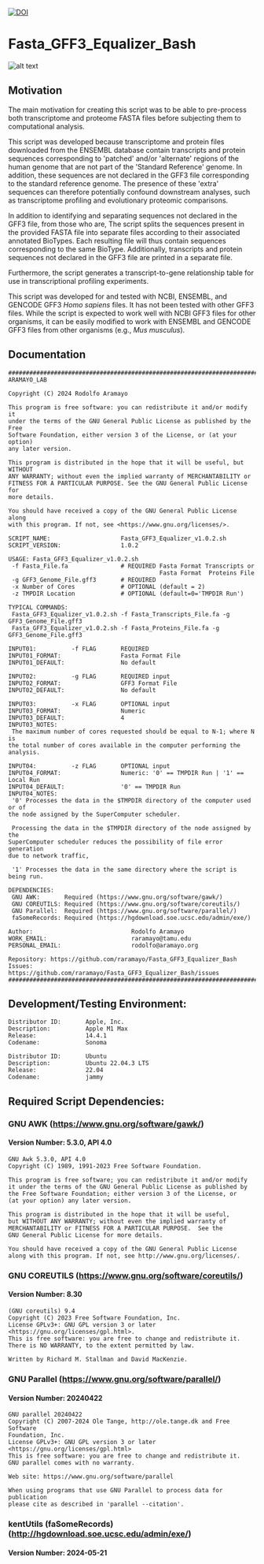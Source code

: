 [![DOI](https://zenodo.org/badge/DOI/10.5281/zenodo.11396812.svg)](https://doi.org/10.5281/zenodo.11396812)
# Fasta_GFF3_Equalizer_Bash
![alt text](https://github.com/raramayo/Fasta_GFF3_Equalizer_Bash/blob/main/Images/Fasta_GFF3_Equalizer_Logo.png)

## Motivation

The main motivation for creating this script was to be able
to pre-process both transcriptome and proteome FASTA files before
subjecting them to computational analysis.

This script was developed because transcriptome and protein files
downloaded from the ENSEMBL database contain transcripts and protein
sequences corresponding to 'patched' and/or 'alternate' regions of the
human genome that are not part of the 'Standard Reference' genome. In
addition, these sequences are not declared in the GFF3 file
corresponding to the standard reference genome. The presence of these
'extra' sequences can therefore potentially confound downstream
analyses, such as transcriptome profiling and evolutionary proteomic
comparisons.

In addition to identifying and separating sequences not declared in
the GFF3 file, from those who are, The script splits the sequences
present in the provided FASTA file into separate files according to
their associated annotated BioTypes. Each resulting file will thus
contain sequences corresponding to the same BioType. Additionally,
transcripts and protein sequences not declared in the GFF3 file are
printed in a separate file.

Furthermore, the script generates a transcript-to-gene relationship
table for use in transcriptional profiling experiments.

This script was developed for and tested with NCBI, ENSEMBL, and
GENCODE GFF3 *Homo sapiens* files. It has not been tested with other
GFF3 files. While the script is expected to work well with NCBI GFF3
files for other organisms, it can be easily modified to work with
ENSEMBL and GENCODE GFF3 files from other organisms (e.g., *Mus
musculus*).

## Documentation

```
###########################################################################
ARAMAYO_LAB

Copyright (C) 2024 Rodolfo Aramayo

This program is free software: you can redistribute it and/or modify it
under the terms of the GNU General Public License as published by the Free
Software Foundation, either version 3 of the License, or (at your option)
any later version.

This program is distributed in the hope that it will be useful, but WITHOUT
ANY WARRANTY; without even the implied warranty of MERCHANTABILITY or
FITNESS FOR A PARTICULAR PURPOSE. See the GNU General Public License for
more details.

You should have received a copy of the GNU General Public License along
with this program. If not, see <https://www.gnu.org/licenses/>.

SCRIPT_NAME:                    Fasta_GFF3_Equalizer_v1.0.2.sh
SCRIPT_VERSION:                 1.0.2

USAGE: Fasta_GFF3_Equalizer_v1.0.2.sh
 -f Fasta_File.fa               # REQUIRED Fasta Format Transcripts or
                                           Fasta Format  Proteins File
 -g GFF3_Genome_File.gff3       # REQUIRED
 -x Number of Cores             # OPTIONAL (default = 2)
 -z TMPDIR Location             # OPTIONAL (default=0='TMPDIR Run')

TYPICAL COMMANDS:
 Fasta_GFF3_Equalizer_v1.0.2.sh -f Fasta_Transcripts_File.fa -g GFF3_Genome_File.gff3
 Fasta_GFF3_Equalizer_v1.0.2.sh -f Fasta_Proteins_File.fa -g GFF3_Genome_File.gff3

INPUT01:          -f FLAG       REQUIRED
INPUT01_FORMAT:                 Fasta Format File
INPUT01_DEFAULT:                No default

INPUT02:          -g FLAG       REQUIRED input
INPUT02_FORMAT:                 GFF3 Format File
INPUT02_DEFAULT:                No default

INPUT03:          -x FLAG       OPTIONAL input
INPUT03_FORMAT:                 Numeric
INPUT03_DEFAULT:                4
INPUT03_NOTES:
 The maximum number of cores requested should be equal to N-1; where N is
the total number of cores available in the computer performing the analysis.

INPUT04:          -z FLAG       OPTIONAL input
INPUT04_FORMAT:                 Numeric: '0' == TMPDIR Run | '1' == Local Run
INPUT04_DEFAULT:                '0' == TMPDIR Run
INPUT04_NOTES:
 '0' Processes the data in the $TMPDIR directory of the computer used or of
the node assigned by the SuperComputer scheduler.

 Processing the data in the $TMPDIR directory of the node assigned by the
SuperComputer scheduler reduces the possibility of file error generation
due to network traffic,

 '1' Processes the data in the same directory where the script is being run.

DEPENDENCIES:
 GNU AWK:       Required (https://www.gnu.org/software/gawk/)
 GNU COREUTILS: Required (https://www.gnu.org/software/coreutils/)
 GNU Parallel:  Required (https://www.gnu.org/software/parallel/)
 faSomeRecords: Required (https://hgdownload.soe.ucsc.edu/admin/exe/)

Author:                            Rodolfo Aramayo
WORK_EMAIL:                        raramayo@tamu.edu
PERSONAL_EMAIL:                    rodolfo@aramayo.org

Repository: https://github.com/raramayo/Fasta_GFF3_Equalizer_Bash
Issues:     https://github.com/raramayo/Fasta_GFF3_Equalizer_Bash/issues
###########################################################################
```

## Development/Testing Environment:

```
Distributor ID:       Apple, Inc.
Description:          Apple M1 Max
Release:              14.4.1
Codename:             Sonoma
```

```
Distributor ID:       Ubuntu
Description:          Ubuntu 22.04.3 LTS
Release:              22.04
Codename:             jammy
```

## Required Script Dependencies:
### GNU AWK (https://www.gnu.org/software/gawk/)
#### Version Number: 5.3.0, API 4.0

```
GNU Awk 5.3.0, API 4.0
Copyright (C) 1989, 1991-2023 Free Software Foundation.

This program is free software; you can redistribute it and/or modify
it under the terms of the GNU General Public License as published by
the Free Software Foundation; either version 3 of the License, or
(at your option) any later version.

This program is distributed in the hope that it will be useful,
but WITHOUT ANY WARRANTY; without even the implied warranty of
MERCHANTABILITY or FITNESS FOR A PARTICULAR PURPOSE.  See the
GNU General Public License for more details.

You should have received a copy of the GNU General Public License
along with this program. If not, see http://www.gnu.org/licenses/.
```

### GNU COREUTILS (https://www.gnu.org/software/coreutils/)
#### Version Number: 8.30

```
(GNU coreutils) 9.4
Copyright (C) 2023 Free Software Foundation, Inc.
License GPLv3+: GNU GPL version 3 or later <https://gnu.org/licenses/gpl.html>.
This is free software: you are free to change and redistribute it.
There is NO WARRANTY, to the extent permitted by law.

Written by Richard M. Stallman and David MacKenzie.
```

### GNU Parallel (https://www.gnu.org/software/parallel/)
#### Version Number: 20240422

```
GNU parallel 20240422
Copyright (C) 2007-2024 Ole Tange, http://ole.tange.dk and Free Software
Foundation, Inc.
License GPLv3+: GNU GPL version 3 or later <https://gnu.org/licenses/gpl.html>
This is free software: you are free to change and redistribute it.
GNU parallel comes with no warranty.

Web site: https://www.gnu.org/software/parallel

When using programs that use GNU Parallel to process data for publication
please cite as described in 'parallel --citation'.
```

### kentUtils (faSomeRecords) (http://hgdownload.soe.ucsc.edu/admin/exe/)
#### Version Number: 2024-05-21
